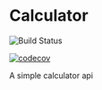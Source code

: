 # Calculator

![Build Status](https://github.com/flyingsl0ths/calculator/actions/workflows/ci.yaml/badge.svg)

[![codecov](https://codecov.io/gh/flyingsl0ths/calculator/branch/main/graph/badge.svg?token=R8K9I4MZD2)](https://codecov.io/gh/flyingsl0ths/calculator)

A simple calculator api
